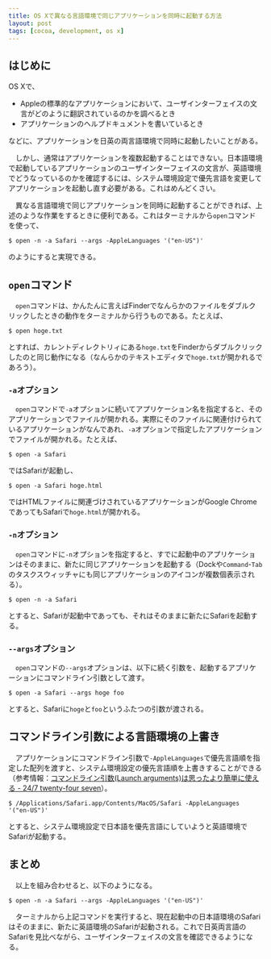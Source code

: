 ```yaml
---
title: OS Xで異なる言語環境で同じアプリケーションを同時に起動する方法
layout: post
tags: [cocoa, development, os x]
---
```

## はじめに

OS Xで、

- Appleの標準的なアプリケーションにおいて、ユーザインターフェイスの文言がどのように翻訳されているのかを調べるとき
- アプリケーションのヘルプドキュメントを書いているとき

などに、アプリケーションを日英の両言語環境で同時に起動したいことがある。

　しかし、通常はアプリケーションを複数起動することはできない。日本語環境で起動しているアプリケーションのユーザインターフェイスの文言が、英語環境でどうなっているのかを確認するには、システム環境設定で優先言語を変更してアプリケーションを起動し直す必要がある。これはめんどくさい。

　異なる言語環境で同じアプリケーションを同時に起動することができれば、上述のような作業をするときに便利である。これはターミナルから`open`コマンドを使って、

```
$ open -n -a Safari --args -AppleLanguages '("en-US")'
```

のようにすると実現できる。

## `open`コマンド

　`open`コマンドは、かんたんに言えばFinderでなんらかのファイルをダブルクリックしたときの動作をターミナルから行うものである。たとえば、

```
$ open hoge.txt
```

とすれば、カレントディレクトリィにある`hoge.txt`をFinderからダブルクリックしたのと同じ動作になる（なんらかのテキストエディタで`hoge.txt`が開かれるであろう）。

### `-a`オプション
　`open`コマンドで`-a`オプションに続いてアプリケーション名を指定すると、そのアプリケーションでファイルが開かれる。実際にそのファイルに関連付けられているアプリケーションがなんであれ、`-a`オプションで指定したアプリケーションでファイルが開かれる。たとえば、

```
$ open -a Safari
```

ではSafariが起動し、

```
$ open -a Safari hoge.html
```

ではHTMLファイルに関連づけされているアプリケーションがGoogle ChromeであってもSafariで`hoge.html`が開かれる。

### `-n`オプション

　`open`コマンドに`-n`オプションを指定すると、すでに起動中のアプリケーションはそのままに、新たに同じアプリケーションを起動する（Dockや`Command`-`Tab`のタスクスウィッチャにも同じアプリケーションのアイコンが複数個表示される）。

```
$ open -n -a Safari
```

とすると、Safariが起動中であっても、それはそのままに新たにSafariを起動する。

### `--args`オプション

　`open`コマンドの`--args`オプションは、以下に続く引数を、起動するアプリケーションにコマンドライン引数として渡す。

```
$ open -a Safari --args hoge foo
```

とすると、Safariに`hoge`と`foo`というふたつの引数が渡される。

## コマンドライン引数による言語環境の上書き

　アプリケーションにコマンドライン引数で`-AppleLanguages`で優先言語順を指定した配列を渡すと、システム環境設定の優先言語順を上書きすることができる（参考情報：[コマンドライン引数(Launch arguments)は思ったより簡単に使える - 24/7 twenty-four seven](http://d.hatena.ne.jp/KishikawaKatsumi/20140117/1389929450)）。

```
$ /Applications/Safari.app/Contents/MacOS/Safari -AppleLanguages '("en-US")'
```

とすると、システム環境設定で日本語を優先言語にしていようと英語環境でSafariが起動する。

## まとめ

　以上を組み合わせると、以下のようになる。

```
$ open -n -a Safari --args -AppleLanguages '("en-US")'
```

　ターミナルから上記コマンドを実行すると、現在起動中の日本語環境のSafariはそのままに、新たに英語環境のSafariが起動される。これで日英両言語のSafariを見比べながら、ユーザインターフェイスの文言を確認できるようになる。
